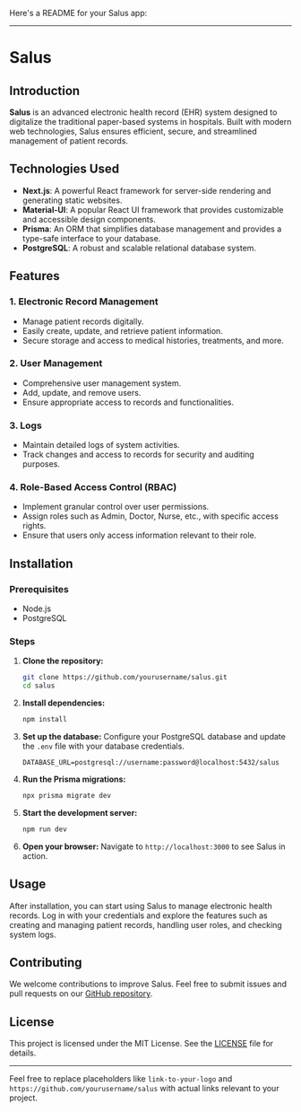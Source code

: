 Here's a README for your Salus app:

---

# Salus

## Introduction

**Salus** is an advanced electronic health record (EHR) system designed to digitalize the traditional paper-based systems in hospitals. Built with modern web technologies, Salus ensures efficient, secure, and streamlined management of patient records.

## Technologies Used

- **Next.js**: A powerful React framework for server-side rendering and generating static websites.
- **Material-UI**: A popular React UI framework that provides customizable and accessible design components.
- **Prisma**: An ORM that simplifies database management and provides a type-safe interface to your database.
- **PostgreSQL**: A robust and scalable relational database system.

## Features

### 1. Electronic Record Management
- Manage patient records digitally.
- Easily create, update, and retrieve patient information.
- Secure storage and access to medical histories, treatments, and more.

### 2. User Management
- Comprehensive user management system.
- Add, update, and remove users.
- Ensure appropriate access to records and functionalities.

### 3. Logs
- Maintain detailed logs of system activities.
- Track changes and access to records for security and auditing purposes.

### 4. Role-Based Access Control (RBAC)
- Implement granular control over user permissions.
- Assign roles such as Admin, Doctor, Nurse, etc., with specific access rights.
- Ensure that users only access information relevant to their role.

## Installation

### Prerequisites
- Node.js
- PostgreSQL

### Steps
1. **Clone the repository:**
   ```bash
   git clone https://github.com/yourusername/salus.git
   cd salus
   ```

2. **Install dependencies:**
   ```bash
   npm install
   ```

3. **Set up the database:**
   Configure your PostgreSQL database and update the `.env` file with your database credentials.
   ```env
   DATABASE_URL=postgresql://username:password@localhost:5432/salus
   ```

4. **Run the Prisma migrations:**
   ```bash
   npx prisma migrate dev
   ```

5. **Start the development server:**
   ```bash
   npm run dev
   ```

6. **Open your browser:**
   Navigate to `http://localhost:3000` to see Salus in action.

## Usage

After installation, you can start using Salus to manage electronic health records. Log in with your credentials and explore the features such as creating and managing patient records, handling user roles, and checking system logs.

## Contributing

We welcome contributions to improve Salus. Feel free to submit issues and pull requests on our [GitHub repository](https://github.com/yourusername/salus).

## License

This project is licensed under the MIT License. See the [LICENSE](LICENSE) file for details.

---

Feel free to replace placeholders like `link-to-your-logo` and `https://github.com/yourusername/salus` with actual links relevant to your project.
